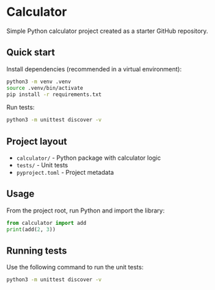 # Calculator

Simple Python calculator project created as a starter GitHub repository.

## Quick start

Install dependencies (recommended in a virtual environment):

```bash
python3 -m venv .venv
source .venv/bin/activate
pip install -r requirements.txt
```

Run tests:

```bash
python3 -m unittest discover -v
```

## Project layout

- `calculator/` - Python package with calculator logic
- `tests/` - Unit tests
- `pyproject.toml` - Project metadata

## Usage

From the project root, run Python and import the library:

```python
from calculator import add
print(add(2, 3))
```

## Running tests

Use the following command to run the unit tests:

```bash
python3 -m unittest discover -v
```
